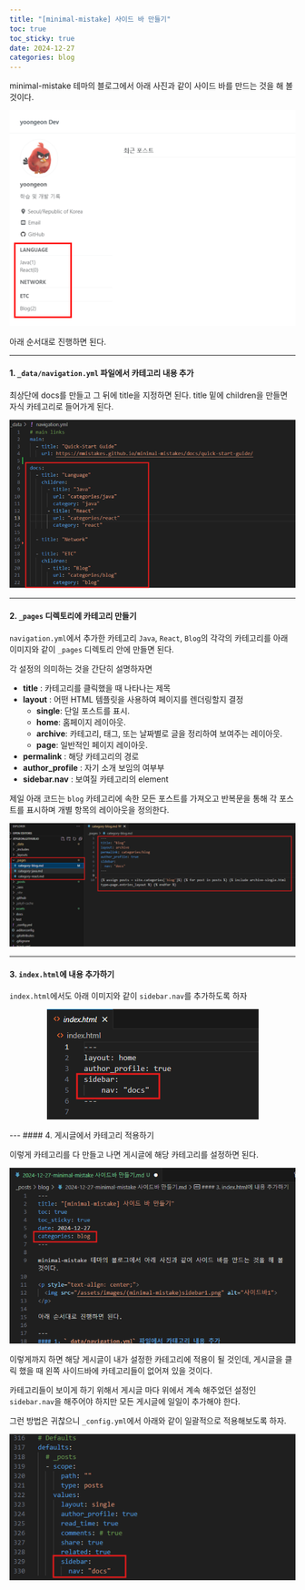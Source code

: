 ```yaml
---
title: "[minimal-mistake] 사이드 바 만들기"
toc: true
toc_sticky: true
date: 2024-12-27
categories: blog
---
```


minimal-mistake 테마의 블로그에서 아래 사진과 같이 사이드 바를 만드는 것을 해 볼 것이다.

<p style="text-align: center;">
  <img src="/assets/images/(minimal-mistake)sidebar1.png" alt="사이드바1">
</p>

아래 순서대로 진행하면 된다.

---
#### 1. `_data/navigation.yml` 파일에서 카테고리 내용 추가

최상단에 docs를 만들고 그 뒤에 title을 지정하면 된다. title 밑에 children을 만들면 자식 카테고리로 들어가게 된다.
<p style="text-align: center;">
  <img src="/assets/images/(minimal-mistake)sidebar2.png" alt="사이드바1">
</p>


---
#### 2. `_pages` 디렉토리에 카테고리 만들기

`navigation.yml`에서 추가한 카테고리 `Java`, `React`, `Blog`의 각각의 카테고리를 아래 이미지와 같이 `_pages` 디렉토리 안에 만들면 된다.

각 설정의 의미하는 것을 간단히 설명하자면

- **title** : 카테고리를 클릭했을 때 나타나는 제목
- **layout** : 어떤 HTML 템플릿을 사용하여 페이지를 렌더링할지 결정
  - **single**: 단일 포스트를 표시.
  - **home**: 홈페이지 레이아웃.
  - **archive**: 카테고리, 태그, 또는 날짜별로 글을 정리하여 보여주는 레이아웃.
  - **page**: 일반적인 페이지 레이아웃.
- **permalink** : 해당 카테고리의 경로
- **author_profile** : 자기 소개 보임의 여부부
- **sidebar.nav** : 보여질 카테고리의 element

제일 아래 코드는 `blog` 카테고리에 속한 모든 포스트를 가져오고 반복문을 통해 각 포스트를 표시하며 개별 항목의 레이아웃을 정의한다.

<p style="text-align: center;">
  <img src="/assets/images/(minimal-mistake)sidebar3.png" alt="사이드바1">
</p>


---
#### 3. `index.html`에 내용 추가하기

`index.html`에서도 아래 이미지와 같이 `sidebar.nav`를 추가하도록 하자

<p style="text-align: center;">
  <img src="/assets/images/(minimal-mistake)sidebar4.png" alt="사이드바1">
</p>
---
#### 4. 게시글에서 카테고리 적용하기

이렇게 카테고리를 다 만들고 나면 게시글에 해당 카테고리를 설정하면 된다.

<p style="text-align: center;">
  <img src="/assets/images/(minimal-mistake)sidebar5.png" alt="사이드바1">
</p>

이렇게까지 하면 해당 게시글이 내가 설정한 카테고리에 적용이 될 것인데, 게시글을 클릭 했을 때 왼쪽 사이드바에 카테고리들이 없어져 있을 것이다.

카테고리들이 보이게 하기 위해서 게시글 마다 위에서 계속 해주었던 설정인 `sidebar.nav`을 해주어야 하지만 모든 게시글에 일일이 추가해야 한다.

그런 방법은 귀찮으니 `_config.yml`에서 아래와 같이 일괄적으로 적용해보도록 하자.

<p style="text-align: center;">
  <img src="/assets/images/(minimal-mistake)sidebar9.png" alt="사이드바1">
</p>

